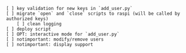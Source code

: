     [ ] key validation for new keys in `add_user.py`
    [ ] migrate `open` and `close` scripts to raspi (will be called by authorized keys)
        [ ] clean logging
    [ ] deploy script
    [ ] OPT: interactive mode for `add_user.py`
    [ ] notimportant: modify/remove users
    [ ] notimportant: display support

